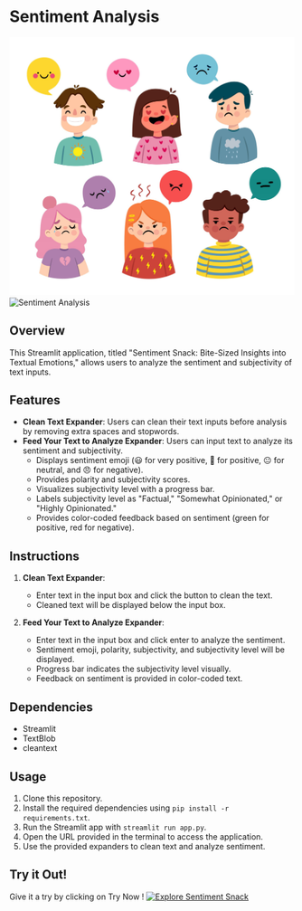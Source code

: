 # Sentiment Analysis 




<div style="text-align:center">
    <img src=".devcontainer/sentiments.png" alt="Sentiment Analysis" length="800" width="800" />
</div>






<img src="" alt="Sentiment Analysis" align="center" />

## Overview

This Streamlit application, titled "Sentiment Snack: Bite-Sized Insights into Textual Emotions," allows users to analyze the sentiment and subjectivity of text inputs.

## Features

- **Clean Text Expander**: Users can clean their text inputs before analysis by removing extra spaces and stopwords.
- **Feed Your Text to Analyze Expander**: Users can input text to analyze its sentiment and subjectivity.
  - Displays sentiment emoji (😃 for very positive, 🙂 for positive, 😐 for neutral, and 😠 for negative).
  - Provides polarity and subjectivity scores.
  - Visualizes subjectivity level with a progress bar.
  - Labels subjectivity level as "Factual," "Somewhat Opinionated," or "Highly Opinionated."
  - Provides color-coded feedback based on sentiment (green for positive, red for negative).
  
## Instructions

1. **Clean Text Expander**: 
   - Enter text in the input box and click the button to clean the text.
   - Cleaned text will be displayed below the input box.

2. **Feed Your Text to Analyze Expander**:
   - Enter text in the input box and click enter to analyze the sentiment.
   - Sentiment emoji, polarity, subjectivity, and subjectivity level will be displayed.
   - Progress bar indicates the subjectivity level visually.
   - Feedback on sentiment is provided in color-coded text.

## Dependencies

- Streamlit
- TextBlob
- cleantext

## Usage

1. Clone this repository.
2. Install the required dependencies using `pip install -r requirements.txt`.
3. Run the Streamlit app with `streamlit run app.py`.
4. Open the URL provided in the terminal to access the application.
5. Use the provided expanders to clean text and analyze sentiment.

## Try it Out!

Give it a try by clicking on Try Now !
[![Explore Sentiment Snack](https://img.shields.io/badge/Explore%20Sentiment%20Snack-Try%20Now-9cf?style=for-the-badge&logo=streamlit&logoColor=white)](https://sentiment-snack.streamlit.app/)

